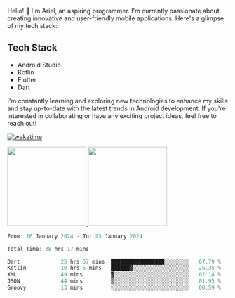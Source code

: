 Hello! 👋 I'm Ariel, an aspiring programmer. I'm currently passionate about creating innovative and user-friendly mobile applications. Here's a glimpse of my tech stack:

## Tech Stack

- Android Studio
- Kotlin
- Flutter
- Dart

I'm constantly learning and exploring new technologies to enhance my skills and stay up-to-date with the latest trends in Android development. If you're interested in collaborating or have any exciting project ideas, feel free to reach out!

[![wakatime](https://wakatime.com/badge/user/3a9424b2-a7e9-45b1-b004-c0da731ae6d1.svg)](https://wakatime.com/@3a9424b2-a7e9-45b1-b004-c0da731ae6d1)

<p align="left">
<a href="https://github.com/MattRiel">
  <img height="180em" src="https://github-readme-stats-eight-theta.vercel.app/api?username=MattRiel&show_icons=true&theme=dark&include_all_commits=true&count_private=true"/>
  <img height="180em" src="https://github-readme-stats-eight-theta.vercel.app/api/top-langs/?username=MattRiel&layout=compact&langs_count=8&theme=dark"/>
</a>
</p>

<!-- <img width="63.5%" src="https://github-readme-stats.vercel.app/api/wakatime?username=arielmatius&layuout=compact&theme=nightowl&v=2&hide_border=true" alt="Wakatime Stats" /> -->


<!--START_SECTION:waka-->

```dart
From: 16 January 2024 - To: 23 January 2024

Total Time: 38 hrs 17 mins

Dart             25 hrs 57 mins  █████████████████░░░░░░░░   67.79 %
Kotlin           10 hrs 5 mins   ██████▓░░░░░░░░░░░░░░░░░░   26.35 %
XML              49 mins         ▓░░░░░░░░░░░░░░░░░░░░░░░░   02.14 %
JSON             44 mins         ▒░░░░░░░░░░░░░░░░░░░░░░░░   01.95 %
Groovy           13 mins         ░░░░░░░░░░░░░░░░░░░░░░░░░   00.59 %
```

<!--END_SECTION:waka-->
